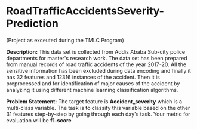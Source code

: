 # RoadTrafficAccidentsSeverity-Prediction

(Project as exceuted during the TMLC Program)

**Description:** 
This data set is collected from Addis Ababa Sub-city police departments for master's research work. 
The data set has been prepared from manual records of road traffic accidents of the year 2017-20. 
All the sensitive information has been excluded during data encoding and finally it has 32 features and 12316 instances of the accident. 
Then it is preprocessed and for identification of major causes of the accident by analyzing it using different machine learning classification algorithms. 



**Problem Statement:** 
The target feature is **Accident_severity** which is a multi-class variable. 
The task is to classify this variable based on the other 31 features step-by-step by going through each day's task. 
Your metric for evaluation will be **f1-score**
